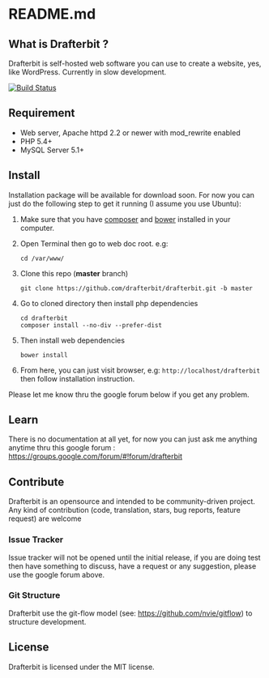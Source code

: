 # README.md

## What is Drafterbit ?
Drafterbit is self-hosted web software you can use to create a website, yes, like WordPress. Currently in slow development.

[![Build Status](https://travis-ci.org/drafterbit/drafterbit.svg)](https://travis-ci.org/drafterbit/drafterbit)

## Requirement
- Web server, Apache httpd 2.2 or newer with mod_rewrite enabled
- PHP 5.4+
- MySQL Server 5.1+

## Install
Installation package will be available for download soon. For now you can just do the following step to get it running (I assume you use Ubuntu):

1. Make sure that you have [composer](https://getcomposer.org/) and [bower](https://bower.io/) installed in your computer.
2. Open Terminal then go to web doc root. e.g:
    ```shell
    cd /var/www/
    ```
    
3. Clone this repo (**master** branch)
    ```shell
    git clone https://github.com/drafterbit/drafterbit.git -b master
    ```
    
4. Go to cloned directory then install php dependencies
    ```shell
    cd drafterbit
    composer install --no-div --prefer-dist
    ```
    
5. Then install web dependencies
    ```shell
    bower install
    ```
    
6. From here, you can just visit browser, e.g: `http://localhost/drafterbit` then follow installation instruction.

Please let me know thru the google forum below if you get any problem.

## Learn
There is no documentation at all yet, for now you can just ask me anything anytime thru  this google forum : <https://groups.google.com/forum/#!forum/drafterbit>

## Contribute
Drafterbit is an opensource and intended to be community-driven project. Any kind of contribution (code, translation, stars, bug reports, feature request) are welcome

### Issue Tracker
Issue tracker will not be opened until the initial release, if you are doing test then have something to discuss, have a request or any suggestion, please use the google forum above.

### Git Structure
Drafterbit use the git-flow model (see: <https://github.com/nvie/gitflow>) to structure development.

## License
Drafterbit is licensed under the MIT license.

